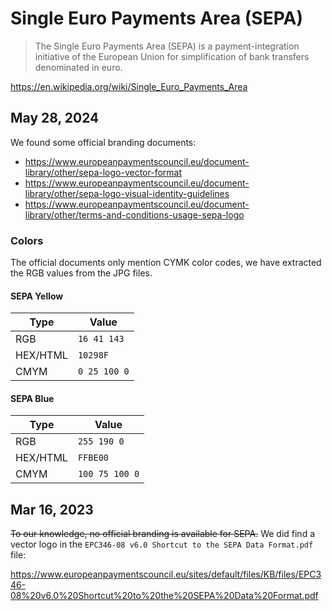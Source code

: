 # Single Euro Payments Area (SEPA)

> The Single Euro Payments Area (SEPA) is a payment-integration initiative of the European Union for simplification of bank transfers denominated in euro. 

https://en.wikipedia.org/wiki/Single_Euro_Payments_Area

## May 28, 2024

We found some official branding documents:

- https://www.europeanpaymentscouncil.eu/document-library/other/sepa-logo-vector-format
- https://www.europeanpaymentscouncil.eu/document-library/other/sepa-logo-visual-identity-guidelines
- https://www.europeanpaymentscouncil.eu/document-library/other/terms-and-conditions-usage-sepa-logo

### Colors

The official documents only mention CYMK color codes, we have extracted the RGB values from the JPG files.

#### SEPA Yellow

| Type | Value |
| ---- | ----- |
| RGB | `16 41 143` |
| HEX/HTML | `10298F` |
| CMYM | `0 25 100 0` |

#### SEPA Blue

| Type | Value |
| ---- | ----- |
| RGB | `255 190 0` |
| HEX/HTML | `FFBE00` |
| CMYM | `100 75 100 0` |

## Mar 16, 2023

~~To our knowledge, no official branding is available for SEPA.~~ We did find a vector logo in the `EPC346-08 v6.0 Shortcut to the SEPA Data Format.pdf` file:

https://www.europeanpaymentscouncil.eu/sites/default/files/KB/files/EPC346-08%20v6.0%20Shortcut%20to%20the%20SEPA%20Data%20Format.pdf

